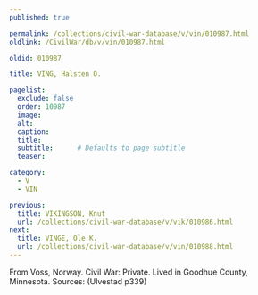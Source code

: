 ```yaml
---
published: true

permalink: /collections/civil-war-database/v/vin/010987.html
oldlink: /CivilWar/db/v/vin/010987.html

oldid: 010987

title: VING, Halsten O.

pagelist:
  exclude: false
  order: 10987
  image: 
  alt:
  caption:
  title:
  subtitle:      # Defaults to page subtitle
  teaser:

category: 
  - V 
  - VIN

previous:
  title: VIKINGSON, Knut
  url: /collections/civil-war-database/v/vik/010986.html  
next:
  title: VINGE, Ole K.
  url: /collections/civil-war-database/v/vin/010988.html   
---
```

From Voss, Norway. Civil War: Private. Lived in Goodhue County, Minnesota. Sources: (Ulvestad p339)